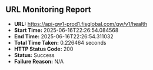 ## URL Monitoring Report

- **URL:** https://api-gw1-prod1.fisglobal.com/gw/v1/health
- **Start Time:** 2025-06-16T22:26:54.084568
- **End Time:** 2025-06-16T22:26:54.311032
- **Total Time Taken:** 0.226464 seconds
- **HTTP Status Code:** 200
- **Status:** Success
- **Failure Reason:** N/A
